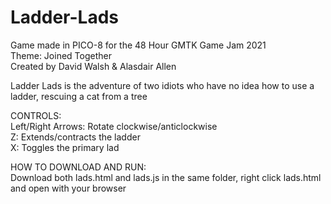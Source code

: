 # Ladder-Lads
Game made in PICO-8 for the 48 Hour GMTK Game Jam 2021  
Theme: Joined Together  
Created by David Walsh & Alasdair Allen

Ladder Lads is the adventure of two idiots who have no idea how to use a ladder, rescuing a cat from a tree

CONTROLS:  
Left/Right Arrows: Rotate clockwise/anticlockwise  
Z: Extends/contracts the ladder  
X: Toggles the primary lad

HOW TO DOWNLOAD AND RUN:  
Download both lads.html and lads.js in the same folder, right click lads.html and open with your browser
